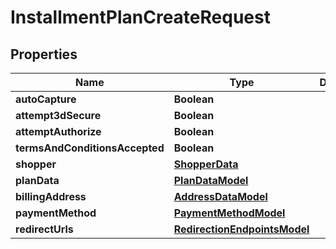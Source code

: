 

# InstallmentPlanCreateRequest


## Properties

| Name | Type | Description | Notes |
|------------ | ------------- | ------------- | -------------|
|**autoCapture** | **Boolean** |  |  |
|**attempt3dSecure** | **Boolean** |  |  |
|**attemptAuthorize** | **Boolean** |  |  |
|**termsAndConditionsAccepted** | **Boolean** |  |  |
|**shopper** | [**ShopperData**](ShopperData.md) |  |  [optional] |
|**planData** | [**PlanDataModel**](PlanDataModel.md) |  |  [optional] |
|**billingAddress** | [**AddressDataModel**](AddressDataModel.md) |  |  [optional] |
|**paymentMethod** | [**PaymentMethodModel**](PaymentMethodModel.md) |  |  [optional] |
|**redirectUrls** | [**RedirectionEndpointsModel**](RedirectionEndpointsModel.md) |  |  [optional] |



